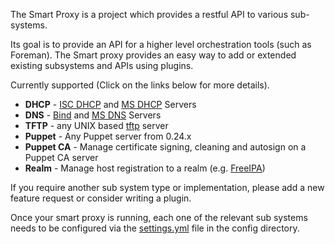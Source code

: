 
The Smart Proxy is a project which provides a restful API to various sub-systems.

Its goal is to provide an API for a higher level orchestration tools (such as Foreman).
The Smart proxy provides an easy way to add or extended existing subsystems and APIs using plugins.

Currently supported (Click on the links below for more details).

* **DHCP**   - [ISC DHCP](manuals/{{page.version}}/index.html#4.3.5.2ISCDHCP) and [MS DHCP](manuals/{{page.version}}/index.html#4.3.5.3MSDHCP) Servers
* **DNS**    - [Bind](manuals/{{page.version}}/index.html#4.3.6.2BIND) and [MS DNS](manuals/{{page.version}}/index.html#4.3.6.3GSS-TSIGDNS) Servers
* **TFTP**   - any UNIX based [tftp](manuals/{{page.version}}/index.html#4.3.10TFTP) server
* **Puppet** - Any Puppet server from 0.24.x
* **Puppet CA** - Manage certificate signing, cleaning and autosign on a Puppet CA server
* **Realm** - Manage host registration to a realm (e.g. [FreeIPA](manuals/{{page.version}}/index.html#4.3.9.2FreeIPARealm))

If you require another sub system type or implementation, please add a new feature request or consider writing a plugin.

Once your smart proxy is running, each one of the relevant sub systems needs to be configured via the [settings.yml](manuals/{{page.version}}/index.html#4.3.2SmartProxySettings) file in the config directory.

<!---[API](#) Reference -->

<!---[Release Notes](#) -->

<!---[Known Issues](#)-->
